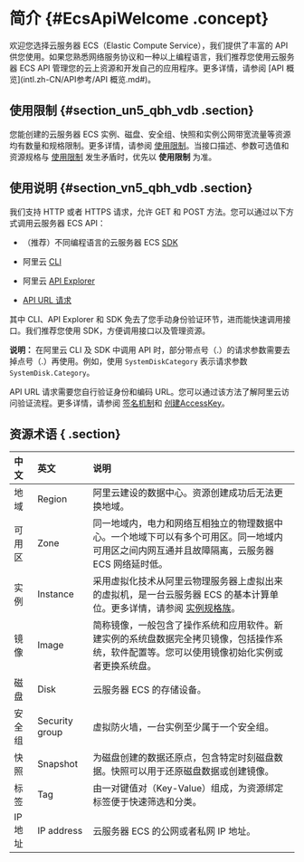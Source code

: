 # 简介 {#EcsApiWelcome .concept}

欢迎您选择云服务器 ECS（Elastic Compute Service），我们提供了丰富的 API 供您使用。如果您熟悉网络服务协议和一种以上编程语言，我们推荐您使用云服务器 ECS API 管理您的云上资源和开发自己的应用程序。更多详情，请参阅 [API 概览](intl.zh-CN/API参考/API 概览.md#)。

## 使用限制 {#section_un5_qbh_vdb .section}

您能创建的云服务器 ECS 实例、磁盘、安全组、快照和实例公网带宽流量等资源均有数量和规格限制。更多详情，请参阅 [使用限制](../../../../intl.zh-CN/用户指南/使用限制.md#)。当接口描述、参数可选值和资源规格与 [使用限制](../../../../intl.zh-CN/用户指南/使用限制.md#) 发生矛盾时，优先以 **使用限制** 为准。

## 使用说明 {#section_vn5_qbh_vdb .section}

我们支持 HTTP 或者 HTTPS 请求，允许 GET 和 POST 方法。您可以通过以下方式调用云服务器 ECS API：

-   （推荐）不同编程语言的云服务器 ECS [SDK](https://github.com/aliyun)

-   阿里云 [CLI](https://www.alibabacloud.com/help/doc-detail/29993.htm)

-   阿里云 [API Explorer](https://api.aliyun.com/)

-   [API URL 请求](intl.zh-CN/API参考/调用方式/请求结构.md#)


其中 CLI、API Explorer 和 SDK 免去了您手动身份验证环节，进而能快速调用接口。我们推荐您使用 SDK，方便调用接口以及管理资源。

**说明：** 在阿里云 CLI 及 SDK 中调用 API 时，部分带点号（.）的请求参数需要去掉点号（.）再使用。例如，使用 `SystemDiskCategory` 表示请求参数 `SystemDisk.Category`。

API URL 请求需要您自行验证身份和编码 URL。您可以通过该方法了解阿里云访问验证流程。更多详情，请参阅 [签名机制](intl.zh-CN/API参考/调用方式/签名机制.md#)和 [创建AccessKey](https://www.alibabacloud.com/help/doc-detail/53045.htm)。

## 资源术语 { .section}

|中文|英文|说明|
|:-|:-|:-|
|地域|Region|阿里云建设的数据中心。资源创建成功后无法更换地域。|
|可用区|Zone|同一地域内，电力和网络互相独立的物理数据中心。一个地域下可以有多个可用区。同一地域内可用区之间内网互通并且故障隔离，云服务器 ECS 网络延时低。|
|实例|Instance|采用虚拟化技术从阿里云物理服务器上虚拟出来的虚拟机，是一台云服务器 ECS 的基本计算单位。更多详情，请参阅 [实例规格族](../../../../intl.zh-CN/产品简介/实例规格族.md#)。|
|镜像|Image|简称镜像，一般包含了操作系统和应用软件。新建实例的系统盘数据完全拷贝镜像，包括操作系统，软件配置等。您可以使用镜像初始化实例或者更换系统盘。|
|磁盘|Disk|云服务器 ECS 的存储设备。|
|安全组|Security group|虚拟防火墙，一台实例至少属于一个安全组。|
|快照|Snapshot|为磁盘创建的数据还原点，包含特定时刻磁盘数据。快照可以用于还原磁盘数据或创建镜像。|
|标签|Tag|由一对键值对（Key-Value）组成，为资源绑定标签便于快速筛选和分类。|
|IP 地址|IP address|云服务器 ECS 的公网或者私网 IP 地址。|

